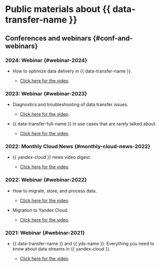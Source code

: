 
# Public materials about {{ data-transfer-name }}

## Conferences and webinars {#conf-and-webinars}

### 2024: Webinar {#webinar-2024}

* How to optimize data delivery in {{ data-transfer-name }}.

   * [Click here for the video](https://www.youtube.com/watch?v=1BJ9YEASOeU).

### 2023: Webinar {#webinar-2023}

* Diagnostics and troubleshooting of data transfer issues.

  * [Click here for the video](https://www.youtube.com/watch?v=Why7zg8iIoI).

* {{ data-transfer-full-name }} in use cases that are rarely talked about.

  * [Click here for the video](https://www.youtube.com/watch?v=bzWmmPp6KFg).

### 2022: Monthly Cloud News {#monthly-cloud-news-2022}

* {{ yandex-cloud }} news video digest.

  * [Click here for the video](https://www.youtube.com/watch?v=LHCkGqButOI&t=1171s).

### 2022: Webinar {#webinar-2022}

* How to migrate, store, and process data.

  * [Click here for the video](https://www.youtube.com/watch?v=y3hGzN8t2r8).

* Migration to Yandex Cloud.

  * [Click here for the video](https://www.youtube.com/watch?v=8Quj0VI8mdo).

### 2021: Webinar {#webinar-2021}

* {{ data-transfer-name }} and {{ yds-name }}: Everything you need to know about data streams in {{ yandex-cloud }}.

  * [Click here for the video](https://www.youtube.com/watch?v=1tjrAPSLb_s).